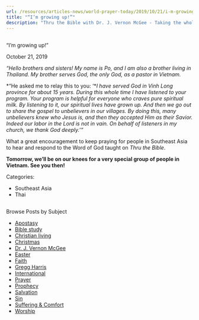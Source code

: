 ```yaml
---
url: /resources/articles-news/world-prayer-today/2019/10/21/i-m-growing-up!
title: "“I’m growing up!”"
description: "Thru the Bible with Dr. J. Vernon McGee - Taking the whole Word to the whole world"
---
```







## 
 “I’m growing up!”


October 21, 2019
![]()




*“Hello brothers and sisters! My name is Po, and I am also a brother living in Thailand. My brother serves God, the only God, as a pastor in Vietnam.*


*“He asked me to relay this to you: ‘**I have served God in Vinh Long province for about 15 years. During this whole time I have listened to your program. Your program is helpful for everyone who craves pure spiritual milk. By listening to it, our spiritual lives have grown up. And then we go out to share the gospel to unbelievers in our villages. By doing this, many unbelievers knew who Jesus is, and then they accepted Him as their Savior. Indeed our labor in the Lord is not in vain. On behalf of listeners in my church, we thank God deeply.’”*


What a great encouragement to keep praying for people in Southeast Asia to hear and respond to the Word of God taught on *Thru the Bible*. 


**Tomorrow, we’ll be on our knees for a very special group of people in Vietnam. See you then!**



Categories: 


* Southeast Asia
* Thai









## 
 Browse Posts by Subject


* [Apostasy](/resources/articles-news/-in-tags/tags/Apostasy)
* [Bible study](/resources/articles-news/-in-tags/tags/Bible-study)
* [Christian living](/resources/articles-news/-in-tags/tags/Christian-living)
* [Christmas](/resources/articles-news/-in-tags/tags/Christmas)
* [Dr. J. Vernon McGee](/resources/articles-news/-in-tags/tags/Dr-J-Vernon-McGee)
* [Easter](/resources/articles-news/-in-tags/tags/easter)
* [Faith](/resources/articles-news/-in-tags/tags/Faith)
* [Gregg Harris](/resources/articles-news/-in-tags/tags/Gregg-Harris)
* [International](/resources/articles-news/-in-tags/tags/International)
* [Prayer](/resources/articles-news/-in-tags/tags/prayer)
* [Prophecy](/resources/articles-news/-in-tags/tags/Prophecy)
* [Salvation](/resources/articles-news/-in-tags/tags/Salvation)
* [Sin](/resources/articles-news/-in-tags/tags/sin)
* [Suffering & Comfort](/resources/articles-news/-in-tags/tags/Suffering-Comfort)
* [Worship](/resources/articles-news/-in-tags/tags/worship)






